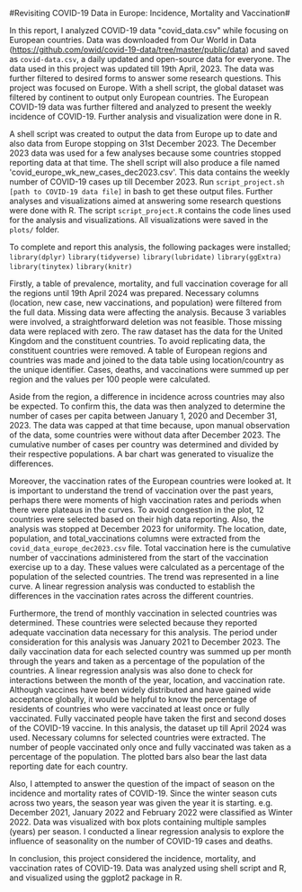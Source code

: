 #Revisiting COVID-19 Data in Europe: Incidence, Mortality and Vaccination#

In this report, I analyzed COVID-19 data "covid_data.csv" while focusing on European countries. Data was downloaded from Our World in Data (https://github.com/owid/covid-19-data/tree/master/public/data) and saved as `covid-data.csv`, a daily updated and open-source data for everyone. The data used in this project was updated till 19th April, 2023. The data was further filtered to desired forms to answer some research questions. This project was focused on Europe. With a shell script, the global dataset was filtered by continent to output only European countries. The European COVID-19 data was further filtered and analyzed to present the weekly incidence of COVID-19. Further analysis and visualization were done in R.

A shell script was created to output the data from Europe up to date and also data from Europe stopping on 31st December 2023. The December 2023 data was used for a few analyses because some countries stopped reporting data at that time. The shell script will also produce a file named 'covid_europe_wk_new_cases_dec2023.csv'. This data contains the weekly number of COVID-19 cases up till December 2023. Run `script_project.sh [path to COVID-19 data file]` in bash to get these output files. Further analyses and visualizations aimed at answering some research questions were done with R. The script `script_project.R` contains the code lines used for the analysis and visualizations. All visualizations were saved in the `plots/` folder.

To complete and report this analysis, the following packages were installed; 
`library(dplyr)` 
`library(tidyverse)` 
`library(lubridate)` 
`library(ggExtra)`
`library(tinytex)`
`library(knitr)`

Firstly, a table of prevalence, mortality, and full vaccination coverage for all the regions until 19th April 2024 was prepared. Necessary columns (location, new case, new vaccinations, and population) were filtered from the full data. Missing data were affecting the analysis. Because 3 variables were involved, a straightforward deletion was not feasible. Those missing data were replaced with zero. The raw dataset has the data for the United Kingdom and the constituent countries. To avoid replicating data, the constituent countries were removed. A table of European regions and countries was made and joined to the data table using location/country as the unique identifier. Cases, deaths, and vaccinations were summed up per region and the values per 100 people were calculated.

Aside from the region, a difference in incidence across countries may also be expected. To confirm this, the data was then analyzed to determine the number of cases per capita between January 1, 2020 and December 31, 2023. The data was capped at that time because, upon manual observation of the data, some countries were without data after December 2023. The cumulative number of cases per country was determined and divided by their respective populations. A bar chart was generated to visualize the differences.

Moreover, the vaccination rates of the European countries were looked at. It is important to understand the trend of vaccination over the past years, perhaps there were moments of high vaccination rates and periods when there were plateaus in the curves. To avoid congestion in the plot, 12 countries were selected based on their high data reporting. Also, the analysis was stopped at December 2023 for uniformity. The location, date, population, and total_vaccinations columns were extracted from the `covid_data_europe_dec2023.csv` file. Total vaccination here is the cumulative number of vaccinations administered from the start of the vaccination exercise up to a day. These values were calculated as a percentage of the population of the selected countries. The trend was represented in a line curve. A linear regression analysis was conducted to establish the differences in the vaccination rates across the different countries.

Furthermore, the trend of monthly vaccination in selected countries was determined. These countries were selected because they reported adequate vaccination data necessary for this analysis. The period under consideration for this analysis was January 2021 to December 2023. The daily vaccination data for each selected country was summed up per month through the years and taken as a percentage of the population of the countries. A linear regression analysis was also done to check for interactions between the month of the year, location, and vaccination rate. Although vaccines have been widely distributed and have gained wide acceptance globally, it would be helpful to know the percentage of residents of countries who were vaccinated at least once or fully vaccinated. Fully vaccinated people have taken the first and second doses of the COVID-19 vaccine. In this analysis, the dataset up till April 2024 was used. Necessary columns for selected countries were extracted. The number of people vaccinated only once and fully vaccinated was taken as a percentage of the population. The plotted bars also bear the last data reporting date for each country.

Also, I attempted to answer the question of the impact of season on the incidence and mortality rates of COVID-19. Since the winter season cuts across two years, the season year was given the year it is starting. e.g. December 2021, January 2022 and February 2022 were classified as Winter 2022. Data was visualized with box plots containing multiple samples (years) per season. I conducted a linear regression analysis to explore the influence of seasonality on the number of COVID-19 cases and deaths.

In conclusion, this project considered the incidence, mortality, and vaccination rates of COVID-19. Data was analyzed using shell script and R, and visualized using the ggplot2 package in R.
